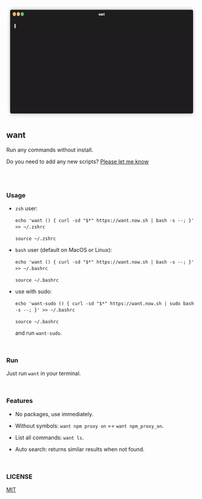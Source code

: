 <img src="demo.webp" width="600" height="300" />

## want

Run any commands without install.

Do you need to add any new scripts? [Please let me know](https://github.com/unix/want/issues/new)

<br/>

<br/>

### Usage

- `zsh` user:

    `echo 'want () { curl -sd "$*" https://want.now.sh | bash -s --; }' >> ~/.zshrc`

    `source ~/.zshrc`

- `bash` user (default on MacOS or Linux):

    `echo 'want () { curl -sd "$*" https://want.now.sh | bash -s --; }' >> ~/.bashrc`

    `source ~/.bashrc`

- use with sudo:

    `echo 'want-sudo () { curl -sd "$*" https://want.now.sh | sudo bash -s --; }' >> ~/.bashrc`

    `source ~/.bashrc`

    and run `want-sudo`.

<br/>

### Run

Just run `want` in your terminal.

<br/>

### Features

 - No packages, use immediately.

 - Without symbols: `want npm proxy on` == `want npm_proxy_on`.

 - List all commands: `want ls`.

 - Auto search: returns similar results when not found.

<br/>


### LICENSE
[MIT](LICENSE)
